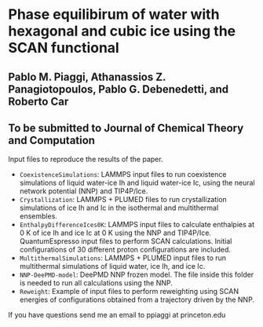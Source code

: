 # Phase equilibirum of water with hexagonal and cubic ice using the SCAN functional
## Pablo M. Piaggi, Athanassios Z. Panagiotopoulos, Pablo G. Debenedetti, and Roberto Car
## To be submitted to Journal of Chemical Theory and Computation

Input files to reproduce the results of the paper.

* ```CoexistenceSimulations```: LAMMPS input files to run coexistence simulations of liquid water-ice Ih and liquid water-ice Ic, using the neural network potential (NNP) and TIP4P/Ice.
* ```Crystallization```: LAMMPS + PLUMED files to run crystallization simulations of ice Ih and Ic in the isothermal and multithermal ensembles.
* ```EnthalpyDifferenceIces0K```: LAMMPS input files to calculate enthalpies at 0 K of ice Ih and ice Ic at 0 K using the NNP and TIP4P/Ice. QuantumEspresso input files to perform SCAN calculations. Initial configurations of 30 different proton configurations are included.
* ```MultithermalSimulations```: LAMMPS + PLUMED input files to run multithermal simulations of liquid water, ice Ih, and ice Ic.
* ```NNP-DeePMD-model```: DeePMD NNP frozen model. The file inside this folder is needed to run all calculations using the NNP.
* ```Reweight```: Example of input files to perform reweighting using SCAN energies of configurations obtained from a trajectory driven by the NNP.

If you have questions send me an email to ppiaggi at princeton.edu
